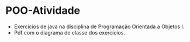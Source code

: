# POO-Atividade
- Exercícios de java na disciplina de Programação Orientada a Objetos I.
- Pdf com o diagrama de classe dos exercícios.
